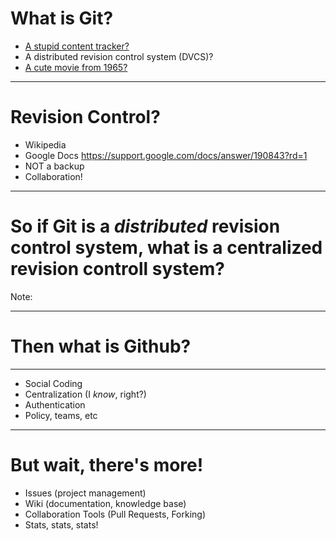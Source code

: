 # What is Git?
 - [A stupid content tracker?](https://www.kernel.org/pub/software/scm/git/docs/)
 - A distributed revision control system (DVCS)?
 - [A cute movie from 1965?](http://www.imdb.com/title/tt0169953)

----

# Revision Control?

 - Wikipedia
 - Google Docs https://support.google.com/docs/answer/190843?rd=1
 - NOT a backup
 - Collaboration!

----

# So if Git is a *distributed* revision control system, what is a **centralized** revision controll system?

Note:

----

# Then what is Github?

----

 - Social Coding
 - Centralization (I *know*, right?)
 - Authentication
 - Policy, teams, etc

----

# But wait, there's more!

 - Issues (project management)
 - Wiki (documentation, knowledge base)
 - Collaboration Tools (Pull Requests, Forking)
 - Stats, stats, stats!
